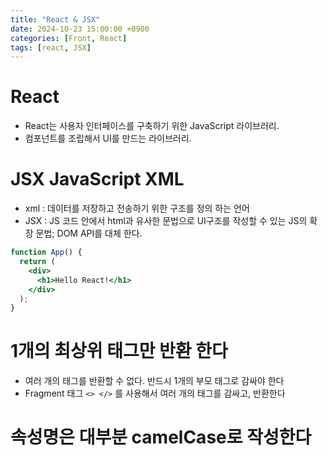 ```yaml
---
title: "React & JSX"
date: 2024-10-23 15:00:00 +0900
categories: [Front, React]
tags: [react, JSX]
---
```


# React

- React는 사용자 인터페이스를 구축하기 위한 JavaScript 라이브러리.
- 컴포넌트를 조립해서 UI를 만드는 라이브러리.

# JSX JavaScript XML

- xml : 데이터를 저장하고 전송하기 위한 구조를 정의 하는 언어
- JSX : JS 코드 안에서 html과 유사한 문법으로 UI구조를 작성할 수 있는 JS의 확장 문법; DOM API를 대체 한다.

```jsx
function App() {
  return (
    <div>
      <h1>Hello React!</h1>
    </div>
  );
}
```

# 1개의 최상위 태그만 반환 한다

- 여러 개의 태그를 반환할 수 없다. 반드시 1개의 부모 태그로 감싸야 한다
- Fragment 태그 `<> </>` 를 사용해서 여러 개의 태그를 감싸고, 반환한다

# 속성명은 대부분 camelCase로 작성한다
